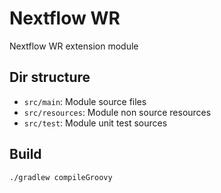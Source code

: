 # Nextflow WR 

Nextflow WR extension module 

## Dir structure

* `src/main`: Module source files
* `src/resources`: Module non source resources
* `src/test`: Module unit test sources

## Build 

```
./gradlew compileGroovy
```
